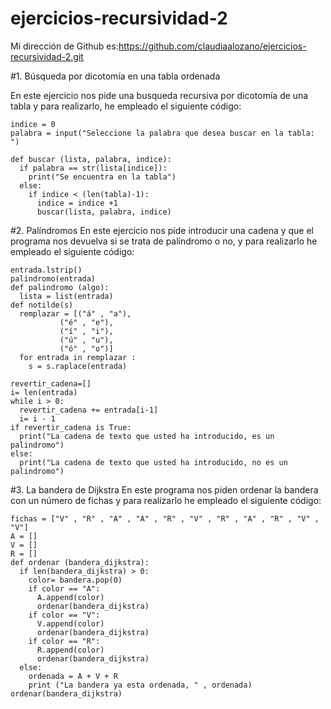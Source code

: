 # ejercicios-recursividad-2
Mi dirección de Github es:https://github.com/claudiaalozano/ejercicios-recursividad-2.git

#1. Búsqueda por dicotomía en una tabla ordenada

En este ejercicio nos pide una busqueda recursiva por dicotomía de una tabla y para realizarlo, he empleado el siguiente código:
```lista = ["gato" , "ángel" , "fiesta" , "senderismo" , "pan" , "bebida"]
indice = 0
palabra = input("Seleccione la palabra que desea buscar en la tabla: ")

def buscar (lista, palabra, indice):
  if palabra == str(lista[indice]):
    print("Se encuentra en la tabla")
  else:
    if indice < (len(tabla)-1):
      indice = indice +1
      buscar(lista, palabra, indice)
```

#2. Palíndromos
En este ejercicio nos pide introducir una cadena y que el programa nos devuelva si se trata de palíndromo o no, y para realizarlo he empleado el siguiente código:

```entrada = input("Introduzca la cadena que desea analizar  comprobar si es un palíndromo: ")
entrada.lstrip()
palindromo(entrada)
def palindromo (algo):
  lista = list(entrada)
def notilde(s)
  remplazar = [("á" , "a"),
           ("é" , "e"),
           ("í" , "i"),
           ("ú" , "u"),
           ("ó" , "o")]
  for entrada in remplazar :
    s = s.raplace(entrada)

revertir_cadena=[]
i= len(entrada)
while i > 0:
  revertir_cadena += entrada[i-1]
  i= i - 1
if revertir_cadena is True:
  print("La cadena de texto que usted ha introducido, es un palindromo")
else:
  print("La cadena de texto que usted ha introducido, no es un palindromo")
```

#3. La bandera de Dijkstra
En este programa nos piden ordenar la bandera con un número de fichas y para realizarlo he empleado el siguiente código:

```bandera_dijkstra = []
fichas = ["V" , "R" , "A" , "A" , "R" , "V" , "R" , "A" , "R" , "V" , "V"]
A = []
V = []
R = []
def ordenar (bandera_dijkstra):
  if len(bandera_dijkstra) > 0:
    color= bandera.pop(0)
    if color == "A":
      A.append(color)
      ordenar(bandera_dijkstra)
    if color == "V":
      V.append(color)
      ordenar(bandera_dijkstra)
    if color == "R":
      R.append(color)
      ordenar(bandera_dijkstra)
  else:
    ordenada = A + V + R
    print ("La bandera ya esta ordenada, " , ordenada)
ordenar(bandera_dijkstra)
```
